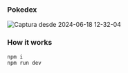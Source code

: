 ### Pokedex
![Captura desde 2024-06-18 12-32-04](https://github.com/sergioab7/pokedex-react/assets/10132565/088ca7af-96d6-41cb-821b-325f4bcf30cd)


### How it works
```
npm i
npm run dev
```
